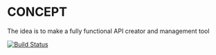 # CONCEPT
The idea is to make a fully functional API creator and management tool


[![Build Status](https://travis-ci.org/mat2567/API-Management-TOol.svg?branch=master)](https://travis-ci.org/mat2567/API-Management-TOol)
